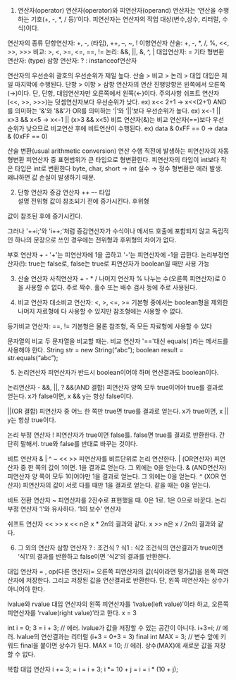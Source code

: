 1. 연산자(operator)
연산자(operator)와 피연산자(operand)
연산자는 ‘연산을 수행하는 기호(+, -, *, / 등)’이다.
피연산자는 연산자의 작업 대상(변수,상수, 리터럴, 수식)이다.

연산자의 종류
단항연산자: +, -, (타입), ++, –, ~, !
이항연산자
산술: +, -, *, /, %, <<, >>, >>>
비교: >, <, >=, <=, ==, !=
논리: &&, ||, &, ^, |
대입연산자: =
기타
형변환 연산자: (type)
삼항 연산자: ? :
instanceof연산자

연산자의 우선순위
괄호의 우선순위가 제일 높다.
산술 > 비교 > 논리 > 대입
대입은 제일 마지막에 수행된다.
단항 > 이항 > 삼항
연산자의 연산 진행방향은 왼쪽에서 오른쪽(→)이다.
단, 단항, 대입연산자만 오른쪽에서 왼쪽(←)이다.
주의사항
쉬프트 연산자(<<, >>, >>>)는 덧셈연산자보다 우선순위가 낮다.
ex) x<< 2+1 → x<<(2+1)
AND를 의미하는 '&'와 '&&'가 OR를 의미하는 ‘|’와 ‘||’보다 우선순위가 높다.
ex) x<-1 || x>3 && x<5 → x<-1 || (x>3 && x<5)
비트 연산자(&)는 비교 연산자(==)보다 우선순위가 낮으므로 비교연산 후에 비트연산이 수행된다.
ex) data & 0xFF == 0 → data & (0xFF == 0)

산술 변환(usual arithmetic conversion)
연산 수행 직전에 발생하는 피연산자의 자동 형변환
피연산자 중 표현범위가 큰 타입으로 형변환한다.
피연산자의 타입이 int보다 작은 타입은 int로 변환한다
byte, char, short → int
실수 → 정수 형변환은 에러 발생. 왜냐하면 값 손실이 발생하기 때문.

2. 단항 연산자
증감 연산자 ++ –-
타입	
설명
전위형
값이 참조되기 전에 증가시킨다.
후위형	


값이 참조된 후에 증가시킨다.

그러나 '++i;'와 'i++;’처럼 증감연산자가 수식이나 메서드 호출에 포함되지 않고 독립적인 하나의 문장으로 쓰인 경우에는 전위형과 후위형의 차이가 없다.

부호 연산자 + -
'+'는 피연산자에 1을 곱하고 '-'는 피연산자에 -1을 곱한다.
논리부정연산자(!): true는 false로, false는 true로 
		     피연산자가 boolean일 때만 사용 가능 

3. 산술 연산자
사칙연산자 + - * / 
나머지 연산자 %
나누는 수(오른쪽 피연산자)로 0을 사용할 수 없다.
주로 짝수. 홀수 또는 배수 검사 등에 주로 사용된다.

4. 비교 연산자
대소비교 연산자: <, >, <=, >=
기본형 중에서는 boolean형을 제외한 나머지 자료형에 다 사용할 수 있지만 참조형에는 시용할 수 없다.

등가비교 연산자: ==, !=
기본형은 물론 참조형, 즉 모든 자료형에 사용할 수 있다

문자열의 비교
두 문자열을 비교할 때는. 비교 연산자 '=='대신 equals( )라는 메서드를 사용해야 한다. 
String str = new String(“abc”);
boolean result = str.equals(“abc”);

5. 논리연산자
피연산자가 반드시 boolean이어야 하며 연산결과도 boolean이다.

논리연산자 - &&, ||, ?
&&(AND 결합) 
피연산자 양쪽 모두 true이어야 true를 결과로 얻는다.
x가 false이면, x && y는 항상 false이다.

||(OR 결합) 
피연산자 중 어느 한 쪽만 true면 true를 결과로 얻는다.
x가 true이면, x || y는 항상 true이다.

논리 부정 연산자 !
피연산자가 true이면 false를. false면 true를 결과로 반환한다. 간단히 말해서. true와 false를 반대로 바꾸는 것이다.

비트 연산자 & | ^ ~ << >>
피연산자를 비트단위로 논리 연산한다.
| (OR연산자)
피연산자 중 한 쪽의 값이 1이면. 1을 결과로 얻는다. 그 외에는 0을 얻는다. 
& (AND연산자)
피연산자 양 쪽이 모두 1이어야만 1을 결과로 얻는다. 그 외에는 0을 얻는다. 
^ (XOR 연산자)
 피연산자의 값이 서로 다를 때만 1을 결과로 얻는다. 같을 때는 0을 얻는다.

비트 전환 연산자 ~ 
피연산자를 2진수로 표현했을 때. 0은 1로. 1은 0으로 바꾼다. 논리부정 연산자 ‘!’와 유사하다.
‘1의 보수’ 연산자

쉬프트 연산자 << >>
x << n은 x * 2n의 결과와 같다.
x >> n은 x / 2n의 결과와 같다.

6. 그 외의 연산자
삼항 연산자 ? : 
조건식 ? 식1 : 식2
조건식의 연산결과가 true이면 ‘식1'의 결과를 반환하고 false이면 ‘식2'의 결과를 반환한다.

대입 연산자 = , op(다른 연산자)=
오른쪽 피연산자의 값(식이라면 평가값)을 왼쪽 피연산자에 저장한다. 그리고 저장된 값을 연산결과로 반환한다. 
단, 왼쪽 피연산자는 상수가 아니어야 한다.




lvalue와 rvalue
대입 연산자의 왼쪽 피연산자를 ‘lvalue(left value)’이라 하고, 오른쪽 피연산자를 ‘rvalue(right value)’라고 한다.
x = 3

int i = 0; 
3 = i + 3;  // 에러. lvalue가 값을 저장할 수 있는 공간이 아니다.
i+3=i; // 에러. lvalue의 연산결과는 리터럴 (i+3 = 0+3 = 3)
final int MAX = 3;  // 변수 앞에 키워드 final을 붙이면 상수가 된다. 
MAX = 10; // 에러. 상수(MAX)에 새로운 값을 저장할 수 없다.

복합 대입 연산자
i += 3;		=	i = i + 3;
i *= 10 + j	=	i = i * (10 + j);


